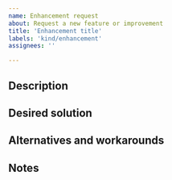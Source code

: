 ```yaml
---
name: Enhancement request
about: Request a new feature or improvement
title: 'Enhancement title'
labels: 'kind/enhancement'
assignees: ''

---
```


<!--
  Provide a general summary in the Title above
-->

## Description
<!--
  What are you trying to do?
  What do you want to do differently?

  What is not supported?
  What is frustrating you?
-->

## Desired solution
<!--
  What would you like to happen?
  How does an ideal flow look like?

  How should this be implemented?
-->

## Alternatives and workarounds
<!--
  Any alternatives while this is worked on?
  Are there any current workarounds that you are using?
-->

## Notes
<!---
  Anything else to add?

  Any concerns?
-->
